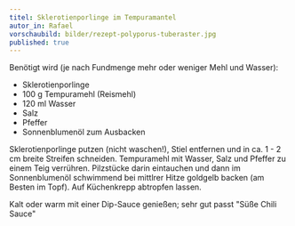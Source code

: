 ```yaml
---
titel: Sklerotienporlinge im Tempuramantel
autor_in: Rafael
vorschaubild: bilder/rezept-polyporus-tuberaster.jpg
published: true
---
```


Benötigt wird (je nach Fundmenge mehr oder weniger Mehl und Wasser):

* Sklerotienporlinge
* 100 g Tempuramehl (Reismehl)
* 120 ml Wasser
* Salz
* Pfeffer
* Sonnenblumenöl zum Ausbacken

Sklerotienporlinge putzen (nicht waschen!), Stiel entfernen und in ca. 1 - 2 cm breite Streifen schneiden. Tempuramehl mit Wasser, Salz und Pfeffer zu einem Teig verrühren. Pilzstücke darin eintauchen und dann im Sonnenblumenöl schwimmend bei mittlrer Hitze goldgelb backen (am Besten im Topf). Auf Küchenkrepp abtropfen lassen.

Kalt oder warm mit einer Dip-Sauce genießen; sehr gut passt "Süße Chili Sauce"
